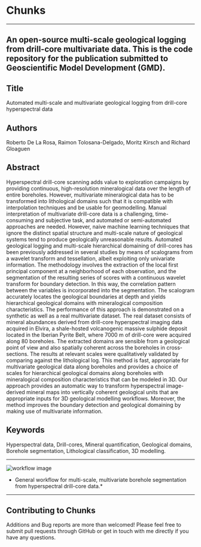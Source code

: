 # Chunks
-------

An open-source multi-scale geological logging from drill-core multivariate data.
This is the code repository for the publication submitted to Geoscientific Model Development (GMD). 
-------

Title
-------
Automated multi-scale and multivariate geological logging from drill-core hyperspectral data

Authors
-------
Roberto De La Rosa, Raimon Tolosana-Delgado, Moritz Kirsch and Richard Gloaguen

Abstract
-------
Hyperspectral drill-core scanning adds value to exploration campaigns by providing continuous, high-resolution mineralogical data over the length of entire boreholes. However, multivariate mineralogical data has to be transformed into lithological domains such that it is compatible with interpolation techniques and be usable for geomodelling. Manual interpretation of multivariate drill-core data is a challenging, time-consuming and subjective task, and automated or semi-automated approaches are needed. However, naive machine learning techniques that ignore the distinct spatial structure and multi-scale nature of geological systems tend to produce geologically unreasonable results. Automated geological logging and multi-scale hierarchical domaining of drill-cores has been previously addressed in several studies by means of scalograms from a wavelet transform and tessellation, albeit exploiting only univariate information. 
The methodology involves the  extraction of the local first principal component at a neighborhood of each observation, and the segmentation of the resulting series of scores with a continuous wavelet transform for boundary detection. In this way, the correlation pattern between the variables is incorporated into the segmentation. The scalogram accurately locates the geological boundaries at depth and yields hierarchical geological domains with mineralogical composition characteristics. The performance  of this approach is demonstrated on a synthetic as well as a real multivariate dataset. The real dataset consists of mineral abundances derived from drill-core hyperspectral imaging data acquired in Elvira, a shale-hosted volcanogenic massive sulphide deposit located in the Iberian Pyrite Belt, where 7000 m of drill-core were acquired along 80 boreholes. The extracted domains are sensible from a geological point of view and also spatially coherent across the boreholes in cross-sections. The results at relevant  scales were qualitatively validated by comparing against the lithological log. This method is fast, appropriate for multivariate geological data along boreholes and provides a choice of scales for hierarchical geological domains along boreholes with mineralogical composition characteristics that can be modeled in 3D. Our approach provides an automatic way to transform hyperspectral image-derived mineral maps into vertically coherent geological units that are appropriate inputs for 3D geological modelling workflows. Moreover, the method  improves the boundary detection and geological domaining by making use of multivariate information.

Keywords
-------
Hyperspectral data, Drill-cores, Mineral quantification, Geological domains, Borehole segmentation, Lithological classification, 3D modelling.


-------

![workflow image](docs/fig02.png)

* General workflow for multi-scale, multivariate borehole segmentation from hyperspectral drill-core data.*

-------


Contributing to  Chunks
-------

Additions and Bug reports  are more than welcomed!
Please feel free to submit pull requests through GitHub or get in touch with me directly if
you have any questions. 
